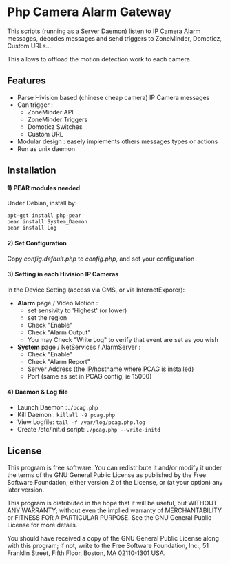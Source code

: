# Php Camera Alarm Gateway
This scripts (running as a Server Daemon) listen to IP Camera Alarm messages, decodes messages and send triggers to ZoneMinder, Domoticz, Custom URLs....

This allows to offload the motion detection work to each camera


## Features

- Parse Hivision based (chinese cheap camera) IP Camera messages
- Can trigger :
    - ZoneMinder API
    - ZoneMinder Triggers
    - Domoticz Switches
    - Custom URL
- Modular design : easely implements others messages types or actions
- Run as unix daemon

## Installation
#### 1) PEAR modules needed
Under Debian, install by:
```
apt-get install php-pear
pear install System_Daemon
pear install Log
```

#### 2) Set Configuration
Copy *config.default.php* to *config.php*, and set your configuration

#### 3) Setting in each Hivision IP Cameras
In the Device Setting (access via CMS, or via InternetExporer):
- **Alarm** page / Video Motion :
    - set sensivity to 'Highest' (or lower)
    - set the region
    - Check "Enable"
    - Check "Alarm Output"
    - You may Check "Write Log" to verify that event are set as you wish
- **System** page / NetServices / AlarmServer :
    - Check "Enable"
    - Check "Alarm Report"
    - Server Address (the IP/hostname where PCAG is installed)
    - Port (same as set in PCAG config, ie 15000)

#### 4) Daemon & Log file
- Launch Daemon :`./pcag.php`
- Kill Daemon : `killall -9 pcag.php`
- View Logfile: `tail -f /var/log/pcag.php.log`
- Create /etc/init.d script: `./pcag.php --write-initd`


## License

This program is free software. You can redistribute it and/or modify it under the terms of the GNU General Public License as published by the Free Software Foundation; either version 2 of the License, or (at your option) any later version.

This program is distributed in the hope that it will be useful, but WITHOUT ANY WARRANTY; without even the implied warranty of MERCHANTABILITY or FITNESS FOR A PARTICULAR PURPOSE.  See the GNU General Public License for more details.

You should have received a copy of the GNU General Public License along with this program; if not, write to the Free Software Foundation, Inc., 51 Franklin Street, Fifth Floor, Boston, MA 02110-1301 USA.

